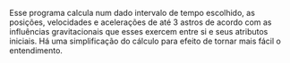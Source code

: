 Esse programa calcula num dado intervalo de tempo escolhido, as posições, velocidades e acelerações de até 3 astros de acordo com as influências gravitacionais
que esses exercem entre si e seus atributos iniciais. Há uma simplificação do cálculo para efeito de tornar mais fácil o entendimento.
